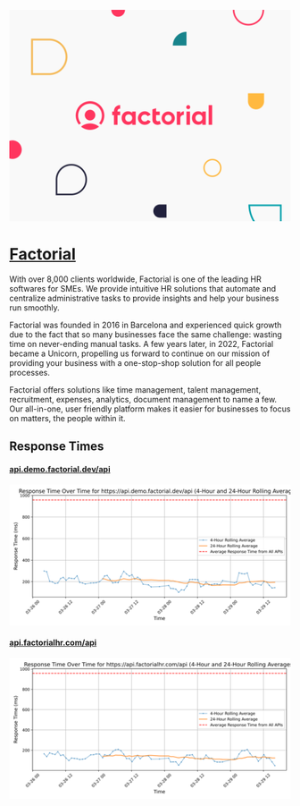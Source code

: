 [![Visit Factorial](imagePreview.png)](https://factorialhr.com)

# [Factorial](https://factorialhr.com)

With over 8,000 clients worldwide, Factorial is one of the leading HR softwares for SMEs. We provide intuitive HR solutions that automate and centralize administrative tasks to provide insights and help your business run smoothly.

Factorial was founded in 2016 in Barcelona and experienced quick growth due to the fact that so many businesses face the same challenge: wasting time on never-ending manual tasks. A few years later, in 2022, Factorial became a Unicorn, propelling us forward to continue on our mission of providing your business with a one-stop-shop solution for all people processes.

Factorial offers solutions like time management, talent management, recruitment, expenses, analytics, document management to name a few. Our all-in-one, user friendly platform makes it easier for businesses to focus on matters, the people within it.

## Response Times

#### [api.demo.factorial.dev/api](https://api.demo.factorial.dev/api)

![api.demo.factorial.dev/api](response-time-charts/6170692e64656d6f2e666163746f7269616c2e6465762f617069.svg)
#### [api.factorialhr.com/api](https://api.factorialhr.com/api)

![api.factorialhr.com/api](response-time-charts/6170692e666163746f7269616c68722e636f6d2f617069.svg)
